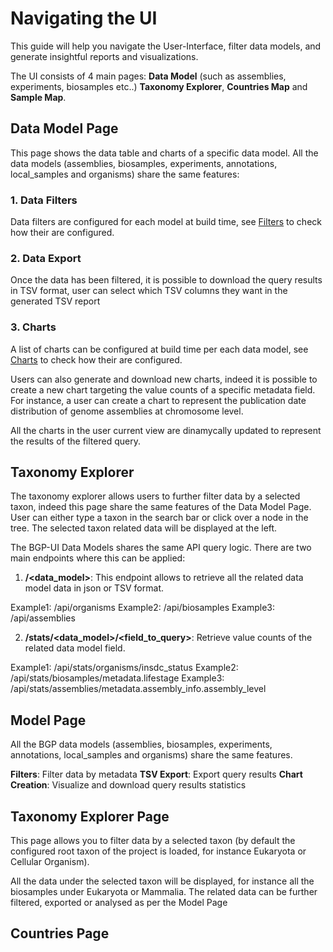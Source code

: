 # Navigating the UI

This guide will help you navigate the User-Interface, filter data models, and generate insightful reports and visualizations.

The UI consists of 4 main pages:  **Data Model** (such as assemblies, experiments, biosamples etc..) **Taxonomy Explorer**, **Countries Map** and **Sample Map**.


## Data Model Page

This page shows the data table and charts of a specific data model. All the data models (assemblies, biosamples, experiments, annotations, local_samples and organisms) share the same features:

### 1. Data Filters

Data filters are configured for each model at build time, see [Filters](/front-end-config#filters-json-configuration) to check how their are configured. 


### 2. Data Export

Once the data has been filtered, it is possible to download the query results in TSV format, user can select which TSV columns they want in the generated TSV report

### 3. Charts

A list of charts can be configured at build time per each data model, see [Charts](/front-end-config#charts-json-configuration) to check how their are configured.

Users can also generate and download new charts, indeed it is possible to create a new chart targeting the value counts of a specific metadata field. For instance, a user can create a chart to represent the publication date distribution of genome assemblies at chromosome level. 

All the charts in the user current view are dinamycally updated to represent the results of the filtered query.

## Taxonomy Explorer

The taxonomy explorer allows users to further filter data by a selected taxon, indeed this page share the same features of the Data Model Page. User can either type a taxon in the search bar or click over a node in the tree. The selected taxon related data will be displayed at the left.


The BGP-UI Data Models shares the same API query logic. There are two main endpoints where this can be applied:

1. **/<data_model>**: This endpoint allows to retrieve all the related data model data in json or TSV format.

Example1: /api/organisms
Example2: /api/biosamples
Example3: /api/assemblies


2. **/stats/<data_model>/<field_to_query>**: Retrieve value counts of the related data model field.

Example1: /api/stats/organisms/insdc_status
Example2: /api/stats/biosamples/metadata.lifestage
Example3: /api/stats/assemblies/metadata.assembly_info.assembly_level

## Model Page

All the BGP data models (assemblies, biosamples, experiments, annotations, local_samples and organisms) share the same features.

**Filters**: Filter data by metadata
**TSV Export**: Export query results
**Chart Creation**: Visualize and download query results statistics


## Taxonomy Explorer Page

This page allows you to filter data by a selected taxon (by default the configured root taxon of the project is loaded, for instance Eukaryota or Cellular Organism).

All the data under the selected taxon will be displayed, for instance all the biosamples under Eukaryota or Mammalia. The related data can be further filtered, exported or analysed as per the Model Page

## Countries Page

